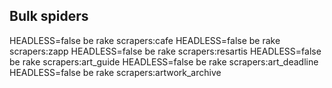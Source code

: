 ## Bulk spiders

HEADLESS=false be rake scrapers:cafe
HEADLESS=false be rake scrapers:zapp
HEADLESS=false be rake scrapers:resartis
HEADLESS=false be rake scrapers:art_guide
HEADLESS=false be rake scrapers:art_deadline
HEADLESS=false be rake scrapers:artwork_archive
